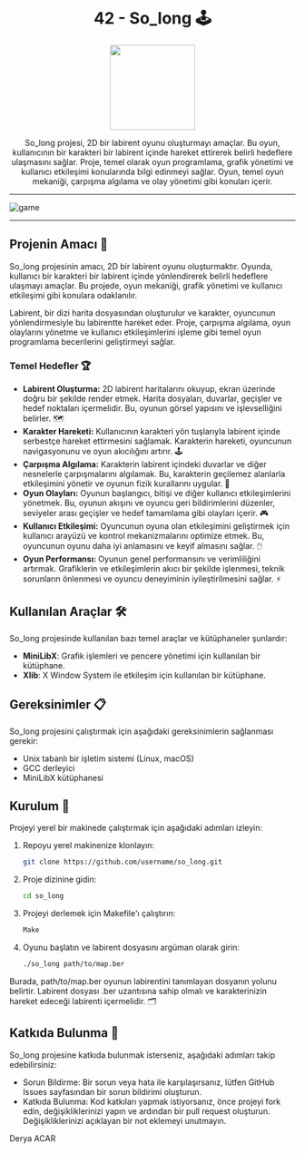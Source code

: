 <!-- Proje Başlığı -->
<h1 align="center"> 42 - So_long 🕹️</h1>

<!-- Proje Logosu veya Görseli -->
<p align="center">
  <a target="blank"><img src="https://i.hizliresim.com/51fltai.png" height="150" width="150" /></a>
</p>

<!-- Proje Açıklaması -->
<p align="center">
So_long projesi, 2D bir labirent oyunu oluşturmayı amaçlar. Bu oyun, kullanıcının bir karakteri bir labirent içinde hareket ettirerek belirli hedeflere ulaşmasını sağlar. Proje, temel olarak oyun programlama, grafik yönetimi ve kullanıcı etkileşimi konularında bilgi edinmeyi sağlar. Oyun, temel oyun mekaniği, çarpışma algılama ve olay yönetimi gibi konuları içerir.</p>

---

![game](https://i.hizliresim.com/by7jmeg.png)

---


## Projenin Amacı 🎯

So_long projesinin amacı, 2D bir labirent oyunu oluşturmaktır. Oyunda, kullanıcı bir karakteri bir labirent içinde yönlendirerek belirli hedeflere ulaşmayı amaçlar. Bu projede, oyun mekaniği, grafik yönetimi ve kullanıcı etkileşimi gibi konulara odaklanılır.

Labirent, bir dizi harita dosyasından oluşturulur ve karakter, oyuncunun yönlendirmesiyle bu labirentte hareket eder. Proje, çarpışma algılama, oyun olaylarını yönetme ve kullanıcı etkileşimlerini işleme gibi temel oyun programlama becerilerini geliştirmeyi sağlar.

### Temel Hedefler 🏆

- **Labirent Oluşturma:** 2D labirent haritalarını okuyup, ekran üzerinde doğru bir şekilde render etmek. Harita dosyaları, duvarlar, geçişler ve hedef noktaları içermelidir. Bu, oyunun görsel yapısını ve işlevselliğini belirler. 🗺️
- **Karakter Hareketi:** Kullanıcının karakteri yön tuşlarıyla labirent içinde serbestçe hareket ettirmesini sağlamak. Karakterin hareketi, oyuncunun navigasyonunu ve oyun akıcılığını artırır. 🕹️
- **Çarpışma Algılama:** Karakterin labirent içindeki duvarlar ve diğer nesnelerle çarpışmalarını algılamak. Bu, karakterin geçilemez alanlarla etkileşimini yönetir ve oyunun fizik kurallarını uygular. 🚧
- **Oyun Olayları:** Oyunun başlangıcı, bitişi ve diğer kullanıcı etkileşimlerini yönetmek. Bu, oyunun akışını ve oyuncu geri bildirimlerini düzenler, seviyeler arası geçişler ve hedef tamamlama gibi olayları içerir. 🎮
- **Kullanıcı Etkileşimi:** Oyuncunun oyuna olan etkileşimini geliştirmek için kullanıcı arayüzü ve kontrol mekanizmalarını optimize etmek. Bu, oyuncunun oyunu daha iyi anlamasını ve keyif almasını sağlar. 🖱️
- **Oyun Performansı:** Oyunun genel performansını ve verimliliğini artırmak. Grafiklerin ve etkileşimlerin akıcı bir şekilde işlenmesi, teknik sorunların önlenmesi ve oyuncu deneyiminin iyileştirilmesini sağlar. ⚡

## Kullanılan Araçlar 🛠️

So_long projesinde kullanılan bazı temel araçlar ve kütüphaneler şunlardır:

- **MiniLibX**: Grafik işlemleri ve pencere yönetimi için kullanılan bir kütüphane.
- **Xlib**: X Window System ile etkileşim için kullanılan bir kütüphane.

## Gereksinimler 📋

So_long projesini çalıştırmak için aşağıdaki gereksinimlerin sağlanması gerekir:

- Unix tabanlı bir işletim sistemi (Linux, macOS)
- GCC derleyici
- MiniLibX kütüphanesi

## Kurulum 🔧

Projeyi yerel bir makinede çalıştırmak için aşağıdaki adımları izleyin:

1. Repoyu yerel makinenize klonlayın:
   ```bash
   git clone https://github.com/username/so_long.git

2. Proje dizinine gidin:
   ```bash
   cd so_long
3. Projeyi derlemek için Makefile'ı çalıştırın:
   ```bash
   Make
4. Oyunu başlatın ve labirent dosyasını argüman olarak girin:
   ```bash
   ./so_long path/to/map.ber
Burada, path/to/map.ber oyunun labirentini tanımlayan dosyanın yolunu belirtir. Labirent dosyası .ber uzantısına sahip olmalı ve karakterinizin hareket edeceği labirenti içermelidir. 🗂️

## Katkıda Bulunma 🤝
So_long projesine katkıda bulunmak isterseniz, aşağıdaki adımları takip edebilirsiniz:

- Sorun Bildirme: Bir sorun veya hata ile karşılaşırsanız, lütfen GitHub Issues sayfasından bir sorun bildirimi oluşturun.
- Katkıda Bulunma: Kod katkıları yapmak istiyorsanız, önce projeyi fork edin, değişikliklerinizi yapın ve ardından bir pull request oluşturun. Değişikliklerinizi açıklayan bir not eklemeyi unutmayın.

Derya ACAR
